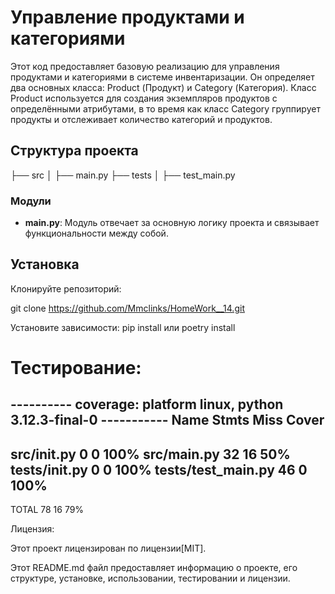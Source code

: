 # Управление продуктами и категориями
Этот код предоставляет базовую реализацию для управления продуктами и 
категориями в системе инвентаризации. Он определяет два основных класса: 
Product (Продукт) и Category (Категория). Класс Product используется для 
создания экземпляров продуктов с определёнными атрибутами, в то время как класс 
Category группирует продукты и отслеживает количество категорий и продуктов.
## Структура проекта

├── src
│ ├── main.py
├── tests
│ ├── test_main.py


### Модули

- **main.py**: Модуль отвечает за основную логику проекта и связывает функциональности между собой.

## Установка

Клонируйте репозиторий:

git clone https://github.com/Mmclinks/HomeWork__14.git

   
Установите зависимости:
pip install
или
poetry install

# Тестирование:

---------- coverage: platform linux, python 3.12.3-final-0 -----------
Name                 Stmts   Miss  Cover
----------------------------------------
src/__init__.py          0      0   100%
src/main.py             32     16    50%
tests/__init__.py        0      0   100%
tests/test_main.py      46      0   100%
----------------------------------------
TOTAL                   78     16    79%

Лицензия:

Этот проект лицензирован по лицензии[MIT].

Этот README.md файл предоставляет информацию о проекте, его 
структуре, установке, использовании, тестировании и лицензии.

